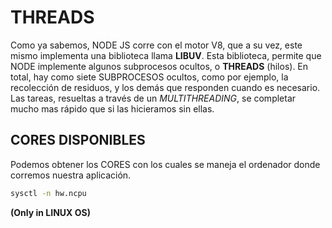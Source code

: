 # THREADS

Como ya sabemos, NODE JS corre con el motor V8, que a su vez, este mismo implementa una biblioteca llama **LIBUV**. Esta biblioteca, permite que NODE implemente algunos subprocesos ocultos, o **THREADS** (hilos).
En total, hay como siete SUBPROCESOS ocultos, como por ejemplo, la recolección de residuos, y los demás que responden cuando es necesario.
Las tareas, resueltas a través de un *MULTITHREADING*, se completar mucho mas rápido que si las hicieramos sin ellas.

## CORES DISPONIBLES

Podemos obtener los CORES con los cuales se maneja el ordenador donde corremos nuestra aplicación.

```bash
sysctl -n hw.ncpu
```

**(Only in LINUX OS)**

